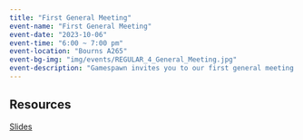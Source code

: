 ```yaml
---
title: "First General Meeting"
event-name: "First General Meeting"
event-date: "2023-10-06"
event-time: "6:00 ~ 7:00 pm"
event-location: "Bourns A265"
event-bg-img: "img/events/REGULAR_4_General_Meeting.jpg"
event-description: "Gamespawn invites you to our first general meeting where we'll be discussing events and socials planned throughout the quarter! Join us to see what cool and exciting things we have in store for you and stay tuned for our other events!"
---
```

## Resources
<a href="https://drive.google.com/drive/folders/1Z4z5990BTTfrNw-fzOqvwL-XaoKNPYRq?usp=sharing" class="btn-outlined-grey">Slides</a>